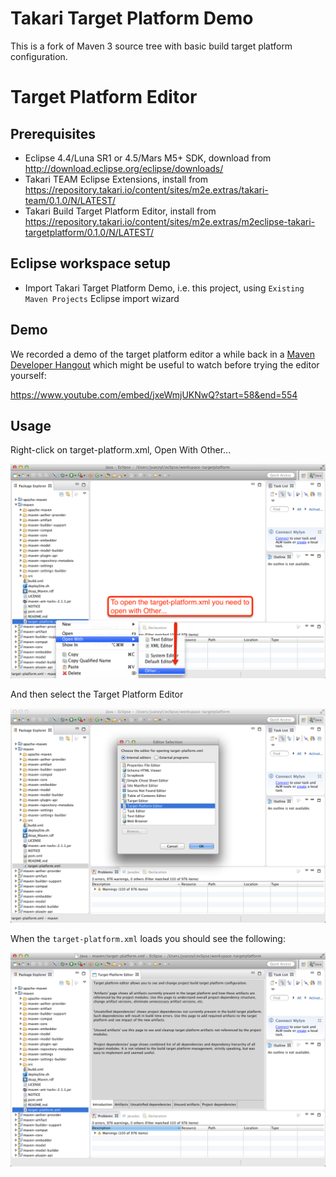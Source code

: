 # Takari Target Platform Demo

This is a fork of Maven 3 source tree with basic build target platform configuration.

# Target Platform Editor

## Prerequisites

* Eclipse 4.4/Luna SR1 or 4.5/Mars M5+ SDK, download from http://download.eclipse.org/eclipse/downloads/
* Takari TEAM Eclipse Extensions, install from https://repository.takari.io/content/sites/m2e.extras/takari-team/0.1.0/N/LATEST/
* Takari Build Target Platform Editor, install from https://repository.takari.io/content/sites/m2e.extras/m2eclipse-takari-targetplatform/0.1.0/N/LATEST/

## Eclipse workspace setup

* Import Takari Target Platform Demo, i.e. this project, using `Existing Maven Projects` Eclipse import wizard

## Demo

We recorded a demo of the target platform editor a while back in a [Maven Developer Hangout][1] which might be useful to watch before trying the editor yourself:

<https://www.youtube.com/embed/jxeWmjUKNwQ?start=58&end=554>

## Usage

Right-click on target-platform.xml, Open With Other...

![tp-step-0](tp-step-0.png) 

And then select the Target Platform Editor

![tp-step-1](tp-step-1.png) 

When the `target-platform.xml` loads you should see the following:

![tp-step-2](tp-step-2.png) 

[1]: http://takari.io/events.html
